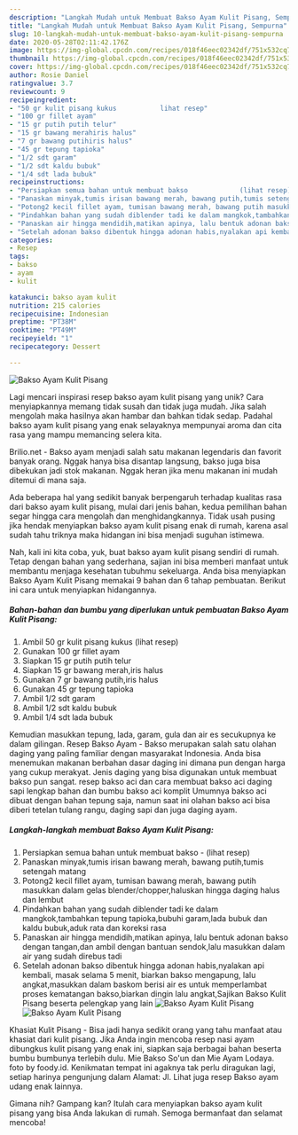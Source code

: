 ```yaml
---
description: "Langkah Mudah untuk Membuat Bakso Ayam Kulit Pisang, Sempurna"
title: "Langkah Mudah untuk Membuat Bakso Ayam Kulit Pisang, Sempurna"
slug: 10-langkah-mudah-untuk-membuat-bakso-ayam-kulit-pisang-sempurna
date: 2020-05-28T02:11:42.176Z
image: https://img-global.cpcdn.com/recipes/018f46eec02342df/751x532cq70/bakso-ayam-kulit-pisang-foto-resep-utama.jpg
thumbnail: https://img-global.cpcdn.com/recipes/018f46eec02342df/751x532cq70/bakso-ayam-kulit-pisang-foto-resep-utama.jpg
cover: https://img-global.cpcdn.com/recipes/018f46eec02342df/751x532cq70/bakso-ayam-kulit-pisang-foto-resep-utama.jpg
author: Rosie Daniel
ratingvalue: 3.7
reviewcount: 9
recipeingredient:
- "50 gr kulit pisang kukus           lihat resep"
- "100 gr fillet ayam"
- "15 gr putih putih telur"
- "15 gr bawang merahiris halus"
- "7 gr bawang putihiris halus"
- "45 gr tepung tapioka"
- "1/2 sdt garam"
- "1/2 sdt kaldu bubuk"
- "1/4 sdt lada bubuk"
recipeinstructions:
- "Persiapkan semua bahan untuk membuat bakso             (lihat resep)"
- "Panaskan minyak,tumis irisan bawang merah, bawang putih,tumis setengah matang"
- "Potong2 kecil fillet ayam, tumisan bawang merah, bawang putih masukkan dalam gelas blender/chopper,haluskan hingga daging halus dan lembut"
- "Pindahkan bahan yang sudah diblender tadi ke dalam mangkok,tambahkan tepung tapioka,bubuhi garam,lada bubuk dan kaldu bubuk,aduk rata dan koreksi rasa"
- "Panaskan air hingga mendidih,matikan apinya, lalu bentuk adonan bakso dengan tangan,dan ambil dengan bantuan sendok,lalu masukkan dalam air yang sudah direbus tadi"
- "Setelah adonan bakso dibentuk hingga adonan habis,nyalakan api kembali, masak selama 5 menit, biarkan bakso mengapung, lalu angkat,masukkan dalam baskom berisi air es untuk memperlambat proses kematangan bakso,biarkan dingin lalu angkat,Sajikan Bakso Kulit Pisang beserta pelengkap yang lain"
categories:
- Resep
tags:
- bakso
- ayam
- kulit

katakunci: bakso ayam kulit 
nutrition: 215 calories
recipecuisine: Indonesian
preptime: "PT38M"
cooktime: "PT49M"
recipeyield: "1"
recipecategory: Dessert

---
```



![Bakso Ayam Kulit Pisang](https://img-global.cpcdn.com/recipes/018f46eec02342df/751x532cq70/bakso-ayam-kulit-pisang-foto-resep-utama.jpg)

Lagi mencari inspirasi resep bakso ayam kulit pisang yang unik? Cara menyiapkannya memang tidak susah dan tidak juga mudah. Jika salah mengolah maka hasilnya akan hambar dan bahkan tidak sedap. Padahal bakso ayam kulit pisang yang enak selayaknya mempunyai aroma dan cita rasa yang mampu memancing selera kita.

Brilio.net - Bakso ayam menjadi salah satu makanan legendaris dan favorit banyak orang. Nggak hanya bisa disantap langsung, bakso juga bisa dibekukan jadi stok makanan. Nggak heran jika menu makanan ini mudah ditemui di mana saja.

Ada beberapa hal yang sedikit banyak berpengaruh terhadap kualitas rasa dari bakso ayam kulit pisang, mulai dari jenis bahan, kedua pemilihan bahan segar hingga cara mengolah dan menghidangkannya. Tidak usah pusing jika hendak menyiapkan bakso ayam kulit pisang enak di rumah, karena asal sudah tahu triknya maka hidangan ini bisa menjadi suguhan istimewa.


Nah, kali ini kita coba, yuk, buat bakso ayam kulit pisang sendiri di rumah. Tetap dengan bahan yang sederhana, sajian ini bisa memberi manfaat untuk membantu menjaga kesehatan tubuhmu sekeluarga. Anda bisa menyiapkan Bakso Ayam Kulit Pisang memakai 9 bahan dan 6 tahap pembuatan. Berikut ini cara untuk menyiapkan hidangannya.

<!--inarticleads1-->

##### Bahan-bahan dan bumbu yang diperlukan untuk pembuatan Bakso Ayam Kulit Pisang:

1. Ambil 50 gr kulit pisang kukus           (lihat resep)
1. Gunakan 100 gr fillet ayam
1. Siapkan 15 gr putih putih telur
1. Siapkan 15 gr bawang merah,iris halus
1. Gunakan 7 gr bawang putih,iris halus
1. Gunakan 45 gr tepung tapioka
1. Ambil 1/2 sdt garam
1. Ambil 1/2 sdt kaldu bubuk
1. Ambil 1/4 sdt lada bubuk


Kemudian masukkan tepung, lada, garam, gula dan air es secukupnya ke dalam gilingan. Resep Bakso Ayam - Bakso merupakan salah satu olahan daging yang paling familiar dengan masyarakat Indonesia. Anda bisa menemukan makanan berbahan dasar daging ini dimana pun dengan harga yang cukup merakyat. Jenis daging yang bisa digunakan untuk membuat bakso pun sangat. resep bakso aci dan cara membuat bakso aci daging sapi lengkap bahan dan bumbu bakso aci komplit Umumnya bakso aci dibuat dengan bahan tepung saja, namun saat ini olahan bakso aci bisa diberi tetelan tulang rangu, daging sapi dan juga daging ayam. 

<!--inarticleads2-->

##### Langkah-langkah membuat Bakso Ayam Kulit Pisang:

1. Persiapkan semua bahan untuk membuat bakso -             (lihat resep)
1. Panaskan minyak,tumis irisan bawang merah, bawang putih,tumis setengah matang
1. Potong2 kecil fillet ayam, tumisan bawang merah, bawang putih masukkan dalam gelas blender/chopper,haluskan hingga daging halus dan lembut
1. Pindahkan bahan yang sudah diblender tadi ke dalam mangkok,tambahkan tepung tapioka,bubuhi garam,lada bubuk dan kaldu bubuk,aduk rata dan koreksi rasa
1. Panaskan air hingga mendidih,matikan apinya, lalu bentuk adonan bakso dengan tangan,dan ambil dengan bantuan sendok,lalu masukkan dalam air yang sudah direbus tadi
1. Setelah adonan bakso dibentuk hingga adonan habis,nyalakan api kembali, masak selama 5 menit, biarkan bakso mengapung, lalu angkat,masukkan dalam baskom berisi air es untuk memperlambat proses kematangan bakso,biarkan dingin lalu angkat,Sajikan Bakso Kulit Pisang beserta pelengkap yang lain
<img src="//assets-global.cpcdn.com/assets/icons/button_play-2c75c40dde080a61004c1f40b05d8f140eaff45d7e9e6481dc71c63d2e7c4909.png" alt="Bakso Ayam Kulit Pisang"><img src="//assets-global.cpcdn.com/assets/icons/button_play-2c75c40dde080a61004c1f40b05d8f140eaff45d7e9e6481dc71c63d2e7c4909.png" alt="Bakso Ayam Kulit Pisang">

Khasiat Kulit Pisang - Bisa jadi hanya sedikit orang yang tahu manfaat atau khasiat dari kulit pisang. Jika Anda ingin mencoba resep nasi ayam dibungkus kulit pisang yang enak ini, siapkan saja berbagai bahan beserta bumbu bumbunya terlebih dulu. Mie Bakso So&#39;un dan Mie Ayam Lodaya. foto by foody.id. Kenikmatan tempat ini agaknya tak perlu diragukan lagi, setiap harinya pengunjung dalam Alamat: Jl. Lihat juga resep Bakso ayam udang enak lainnya. 

Gimana nih? Gampang kan? Itulah cara menyiapkan bakso ayam kulit pisang yang bisa Anda lakukan di rumah. Semoga bermanfaat dan selamat mencoba!
